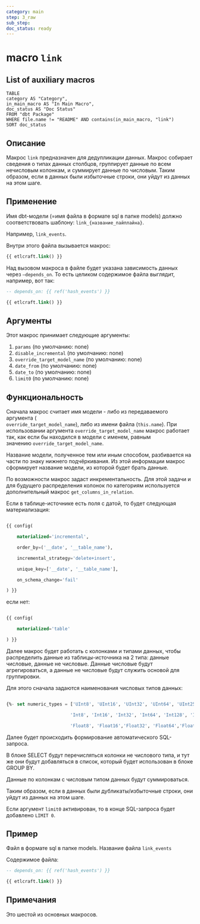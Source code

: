 ```yaml
---
category: main
step: 3_raw
sub_step: 
doc_status: ready
---
```

# macro `link`

## List of auxiliary macros

```dataview
TABLE 
category AS "Category", 
in_main_macro AS "In Main Macro",
doc_status AS "Doc Status"
FROM "dbt Package"
WHERE file.name != "README" AND contains(in_main_macro, "link")
SORT doc_status
```

## Описание

Макрос `link` предназначен для дедупликации данных. Макрос собирает сведения о типах данных столбцов, группирует данные по всем нечисловым колонкам, и суммирует данные по числовым. Таким образом, если в данных были избыточные строки, они уйдут из данных на этом шаге.
## Применение

Имя dbt-модели (=имя файла в формате sql в папке models) должно соответствовать шаблону:
`link_{название_пайплайна}`.

Например, `link_events`.

Внутри этого файла вызывается макрос:

```sql
{{ etlcraft.link() }}
```
Над вызовом макроса в файле будет указана зависимость данных через `—depends_on`. То есть целиком содержимое файла выглядит, например, вот так:
```sql
-- depends_on: {{ ref('hash_events') }}

{{ etlcraft.link() }}
```
## Аргументы

Этот макрос принимает следующие аргументы:

1. `params` (по умолчанию: none)
2.  `disable_incremental` (по умолчанию: none)
3. `override_target_model_name` (по умолчанию: none)
4. `date_from` (по умолчанию: none)
5. `date_to` (по умолчанию: none)
6. `limit0` (по умолчанию: none)
## Функциональность

Сначала макрос считает имя модели - либо из передаваемого аргумента (  
`override_target_model_name`), либо из имени файла (`this.name`). При использовании аргумента `override_target_model_name` макрос работает так, как если бы находился в модели с именем, равным значению `override_target_model_name`.

Название модели, полученное тем или иным способом, разбивается на части по знаку нижнего подчёркивания. Из этой информации макрос сформирует название модели, из которой будет брать данные.

По возможности макрос задаст инкрементальность. Для этой задачи и для будущего распределения колонок по категориям используется дополнительный макрос `get_columns_in_relation`.

Если в таблице-источнике есть поля с датой, то будет следующая материализация:
```sql

{{ config(

    materialized='incremental',

    order_by=('__date', '__table_name'),

    incremental_strategy='delete+insert',

    unique_key=['__date', '__table_name'],

    on_schema_change='fail'

) }}
```
если нет:
```sql

{{ config(

    materialized='table'

) }}
```
  
Далее макрос будет работать с колонками и типами данных, чтобы распределить данные из таблицы-источника на 2 типа: данные числовые, данные не числовые. Данные числовые будут агрегироваться, а данные не числовые будут служить основой для группировки.

Для этого сначала задаются наименования числовых типов данных:
```sql

{%- set numeric_types = ['UInt8', 'UInt16', 'UInt32', 'UInt64', 'UInt256',

                        'Int8', 'Int16', 'Int32', 'Int64', 'Int128', 'Int256',

                        'Float8', 'Float16','Float32', 'Float64','Float128', 'Float256','Num'] -%}
```
  
Далее будет происходить формирование автоматического SQL-запроса.

В блоке SELECT будут перечисляться колонки не числового типа, и тут же они будут добавляться в список, который будет использован в блоке GROUP BY.

Данные по колонкам с числовым типом данных будут суммироваться.

Таким образом, если в данных были дубликаты/избыточные строки, они уйдут из данных на этом шаге.
 
Если аргумент `limit0` активирован, то в конце SQL-запроса будет добавлено `LIMIT 0`.

## Пример

Файл в формате sql в папке models. Название файла `link_events`

Содержимое файла:
```sql
-- depends_on: {{ ref('hash_events') }}

{{ etlcraft.link() }}
```

## Примечания

Это шестой из основных макросов.